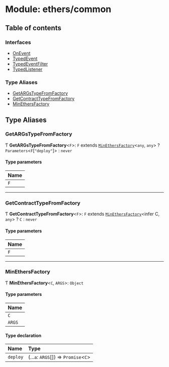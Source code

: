# Module: ethers/common

## Table of contents

### Interfaces

- [OnEvent](../interfaces/ethers_common.OnEvent.md)
- [TypedEvent](../interfaces/ethers_common.TypedEvent.md)
- [TypedEventFilter](../interfaces/ethers_common.TypedEventFilter.md)
- [TypedListener](../interfaces/ethers_common.TypedListener.md)

### Type Aliases

- [GetARGsTypeFromFactory](ethers_common.md#getargstypefromfactory)
- [GetContractTypeFromFactory](ethers_common.md#getcontracttypefromfactory)
- [MinEthersFactory](ethers_common.md#minethersfactory)

## Type Aliases

### GetARGsTypeFromFactory

Ƭ **GetARGsTypeFromFactory**<`F`\>: `F` extends [`MinEthersFactory`](ethers_common.md#minethersfactory)<`any`, `any`\> ? `Parameters`<`F`[``"deploy"``]\> : `never`

#### Type parameters

| Name |
| :------ |
| `F` |

___

### GetContractTypeFromFactory

Ƭ **GetContractTypeFromFactory**<`F`\>: `F` extends [`MinEthersFactory`](ethers_common.md#minethersfactory)<infer C, `any`\> ? `C` : `never`

#### Type parameters

| Name |
| :------ |
| `F` |

___

### MinEthersFactory

Ƭ **MinEthersFactory**<`C`, `ARGS`\>: `Object`

#### Type parameters

| Name |
| :------ |
| `C` |
| `ARGS` |

#### Type declaration

| Name | Type |
| :------ | :------ |
| `deploy` | (...`a`: `ARGS`[]) => `Promise`<`C`\> |
